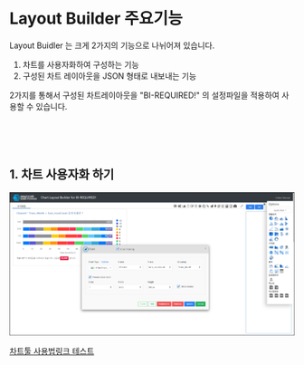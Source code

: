 
# Layout Builder 주요기능

Layout Buidler 는 크게 2가지의 기능으로 나뉘어져 있습니다.<br>

1. 차트를 사용자화하여 구성하는 기능<br>
2. 구성된 차트 레이아웃을 JSON 형태로 내보내는 기능<br>

2가지를 통해서 구성된 차트레이아웃을 "BI-REQUIRED!"  의 설정파일을 적용하여 사용할 수 있습니다.

<br>
<br>
<br>

## 1. 차트 사용자화 하기

![image-20230411135039842](images/file1/image-20230411135039842.png)

<a href="/CHART-LAYOUT-BUILDER/USERMANUAL/LAYOUT-BUILDER/">차트툴 사용법링크 테스트</a>
